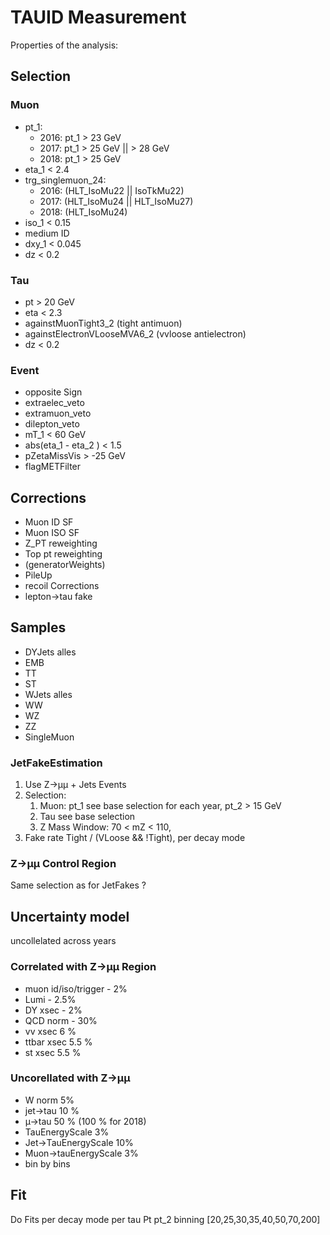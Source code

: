 # TAUID Measurement

Properties of the analysis: 
## Selection

### Muon

* pt_1:
    * 2016: pt_1 > 23 GeV
    * 2017: pt_1 > 25 GeV || > 28 GeV
    * 2018: pt_1 > 25 GeV
* eta_1 < 2.4
* trg_singlemuon_24:
    * 2016: (HLT_IsoMu22 || IsoTkMu22)
    * 2017: (HLT_IsoMu24 || HLT_IsoMu27)
    * 2018: (HLT_IsoMu24)
* iso_1 < 0.15
* medium ID
* dxy_1 < 0.045
* dz < 0.2

### Tau

* pt > 20 GeV
* eta < 2.3
* againstMuonTight3_2 (tight antimuon)
* againstElectronVLooseMVA6_2 (vvloose antielectron)
* dz < 0.2

### Event

* opposite Sign
* extraelec_veto
* extramuon_veto
* dilepton_veto
* mT_1 < 60 GeV
* abs(eta_1 - eta_2 ) < 1.5 
* pZetaMissVis > -25 GeV
* flagMETFilter

## Corrections

* Muon ID SF
* Muon ISO SF
* Z_PT reweighting
* Top pt reweighting
* (generatorWeights)
* PileUp
* recoil Corrections
* lepton->tau fake 


## Samples

* DYJets alles
* EMB
* TT
* ST
* WJets alles
* WW
* WZ
* ZZ
* SingleMuon

### JetFakeEstimation

1. Use Z->µµ + Jets Events
2. Selection: 
   1. Muon: pt_1 see base selection for each year, pt_2 > 15 GeV
   2. Tau see base selection
   3. Z Mass Window:  70 < mZ < 110,
3. Fake rate Tight / (VLoose && !Tight), per decay mode

### Z->µµ Control Region

Same selection as for JetFakes ?

## Uncertainty model

uncollelated across years

### Correlated with Z->µµ Region

* muon id/iso/trigger - 2%
* Lumi - 2.5%
* DY xsec - 2%
* QCD norm - 30%
* vv xsec 6 %
* ttbar xsec 5.5 %
* st xsec 5.5 %
  
### Uncorellated with Z->µµ

* W norm 5%
* jet->tau 10 %
* µ->tau 50 % (100 % for 2018)
* TauEnergyScale 3%
* Jet->TauEnergyScale 10%
* Muon->tauEnergyScale 3%
* bin by bins

## Fit

Do Fits per decay mode 
per tau Pt
pt_2 binning [20,25,30,35,40,50,70,200]
